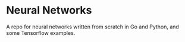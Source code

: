# Neural Networks
A repo for neural networks written from scratch in Go and Python, and some Tensorflow examples.
